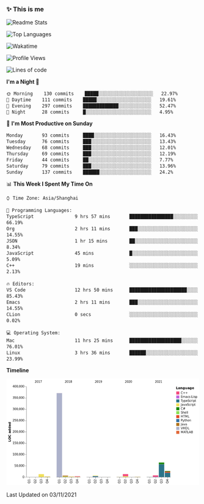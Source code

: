 <!--

**icyzeroice/icyzeroice** is a ✨ _special_ ✨ repository because its `README.md` (this file) appears on your GitHub profile.

Here are some ideas to get you started:

- 🔭 I’m currently working on ...
- 🌱 I’m currently learning ...
- 👯 I’m looking to collaborate on ...
- 🤔 I’m looking for help with ...
- 💬 Ask me about ...
- 📫 How to reach me: ...
- 😄 Pronouns: ...
- ⚡ Fun fact: ...

-->

### ✨ This is me

![Readme Stats](https://github-readme-stats.vercel.app/api?username=icyzeroice)

![Top Languages](https://github-readme-stats.vercel.app/api/top-langs/?username=icyzeroice&exclude_repo=scutie2015-digimon&layout=compact&langs_count=5)

![Wakatime](https://github-readme-stats.vercel.app/api/wakatime?username=icyzeroice)

<!--START_SECTION:waka-->
![Profile Views](http://img.shields.io/badge/Profile%20Views-2-blue)

![Lines of code](https://img.shields.io/badge/From%20Hello%20World%20I%27ve%20Written-517169%20lines%20of%20code-blue)

**I'm a Night 🦉** 

```text
🌞 Morning    130 commits    █████░░░░░░░░░░░░░░░░░░░░   22.97% 
🌆 Daytime    111 commits    █████░░░░░░░░░░░░░░░░░░░░   19.61% 
🌃 Evening    297 commits    █████████████░░░░░░░░░░░░   52.47% 
🌙 Night      28 commits     █░░░░░░░░░░░░░░░░░░░░░░░░   4.95%

```
📅 **I'm Most Productive on Sunday** 

```text
Monday       93 commits     ████░░░░░░░░░░░░░░░░░░░░░   16.43% 
Tuesday      76 commits     ███░░░░░░░░░░░░░░░░░░░░░░   13.43% 
Wednesday    68 commits     ███░░░░░░░░░░░░░░░░░░░░░░   12.01% 
Thursday     69 commits     ███░░░░░░░░░░░░░░░░░░░░░░   12.19% 
Friday       44 commits     ██░░░░░░░░░░░░░░░░░░░░░░░   7.77% 
Saturday     79 commits     ███░░░░░░░░░░░░░░░░░░░░░░   13.96% 
Sunday       137 commits    ██████░░░░░░░░░░░░░░░░░░░   24.2%

```


📊 **This Week I Spent My Time On** 

```text
⌚︎ Time Zone: Asia/Shanghai

💬 Programming Languages: 
TypeScript               9 hrs 57 mins       ████████████████░░░░░░░░░   66.19% 
Org                      2 hrs 11 mins       ███░░░░░░░░░░░░░░░░░░░░░░   14.55% 
JSON                     1 hr 15 mins        ██░░░░░░░░░░░░░░░░░░░░░░░   8.34% 
JavaScript               45 mins             █░░░░░░░░░░░░░░░░░░░░░░░░   5.09% 
C++                      19 mins             ░░░░░░░░░░░░░░░░░░░░░░░░░   2.13%

🔥 Editors: 
VS Code                  12 hrs 50 mins      █████████████████████░░░░   85.43% 
Emacs                    2 hrs 11 mins       ███░░░░░░░░░░░░░░░░░░░░░░   14.55% 
CLion                    0 secs              ░░░░░░░░░░░░░░░░░░░░░░░░░   0.02%

💻 Operating System: 
Mac                      11 hrs 25 mins      ███████████████████░░░░░░   76.01% 
Linux                    3 hrs 36 mins       ██████░░░░░░░░░░░░░░░░░░░   23.99%

```

**Timeline**

![Chart not found](https://raw.githubusercontent.com/icyzeroice/icyzeroice/main/charts/bar_graph.png) 


 Last Updated on 03/11/2021
<!--END_SECTION:waka-->

<!--

### Related
- https://github.com/abhisheknaiidu/awesome-github-profile-readme
- https://github.com/coderjojo/creative-profile-readme
- https://github.com/elangosundar/awesome-README-templates
- https://github.com/durgeshsamariya/awesome-github-profile-readme-templates
- https://github.com/anmol098/waka-readme-stats

-->
